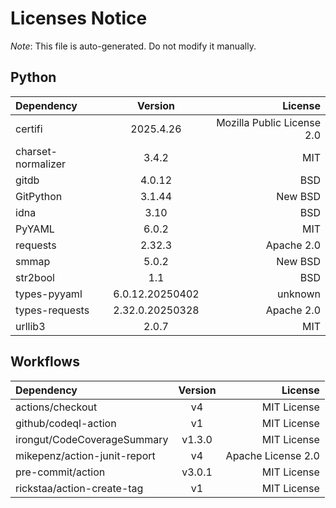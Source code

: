 # Licenses Notice
*Note*: This file is auto-generated. Do not modify it manually.
## Python
| Dependency | Version | License |
|:-----------|:-------:|--------:|
|certifi|2025.4.26|Mozilla Public License 2.0|
|charset-normalizer|3.4.2|MIT|
|gitdb|4.0.12|BSD|
|GitPython|3.1.44|New BSD|
|idna|3.10|BSD|
|PyYAML|6.0.2|MIT|
|requests|2.32.3|Apache 2.0|
|smmap|5.0.2|New BSD|
|str2bool|1.1|BSD|
|types-pyyaml|6.0.12.20250402|unknown|
|types-requests|2.32.0.20250328|Apache 2.0|
|urllib3|2.0.7|MIT|
## Workflows
| Dependency | Version | License |
|:-----------|:-------:|--------:|
|actions/checkout|v4|MIT License|
|github/codeql-action|v1|MIT License|
|irongut/CodeCoverageSummary|v1.3.0|MIT License|
|mikepenz/action-junit-report|v4|Apache License 2.0|
|pre-commit/action|v3.0.1|MIT License|
|rickstaa/action-create-tag|v1|MIT License|

